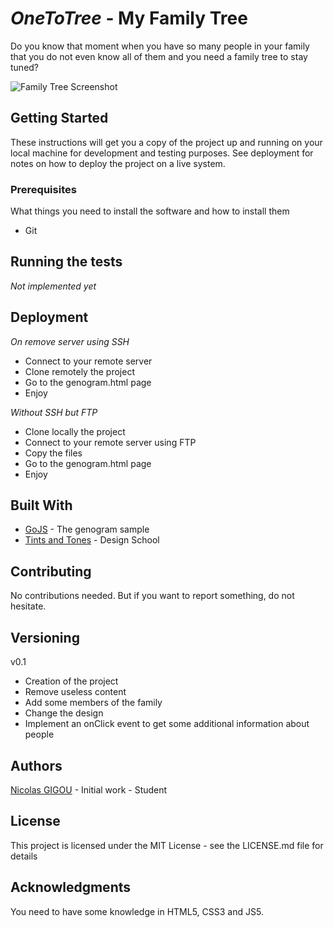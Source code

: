 # _OneToTree_ - My Family Tree

Do you know that moment when you have so many people in your family 
that you do not even know all of them and you need a family tree to 
stay tuned?

![Family Tree Screenshot](https://github.com/gigouni/genogram-gojs/tree/master/assets/images/screenshot.png)

## Getting Started

These instructions will get you a copy of the project up and running on your local machine for development and testing purposes. See deployment for notes on how to deploy the project on a live system.

### Prerequisites

What things you need to install the software and how to install them

* Git

## Running the tests

_Not implemented yet_

## Deployment

_On remove server using SSH_

* Connect to your remote server
* Clone remotely the project
* Go to the genogram.html page
* Enjoy

_Without SSH but FTP_

* Clone locally the project
* Connect to your remote server using FTP
* Copy the files
* Go to the genogram.html page
* Enjoy

## Built With

* [GoJS](http://gojs.net/latest/samples/genogram.html) - The genogram sample
* [Tints and Tones](https://designschool.canva.com/blog/website-color-schemes/) - Design School

## Contributing

No contributions needed. But if you want to report something, do not hesitate.

## Versioning

v0.1

* Creation of the project
* Remove useless content
* Add some members of the family
* Change the design
* Implement an onClick event to get some additional information about people

## Authors

[Nicolas GIGOU](http://nicolas-gigou.fr) - Initial work - Student

## License

This project is licensed under the MIT License - see the LICENSE.md file for details

## Acknowledgments

You need to have some knowledge in HTML5, CSS3 and JS5.